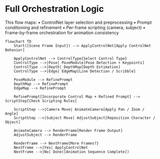 # Full Orchestration Logic

This flow maps:
	•	ControlNet layer selection and preprocessing
	•	Prompt conditioning and refinement
	•	Per-frame scripting (camera, subject)
	•	Frame-by-frame orchestration for animation consistency

```mermaid
flowchart TD
    Start([Scene Frame Input]) --> ApplyControlNet[Apply ControlNet Behavior]
    
    ApplyControlNet --> ControlType{Select Control Type}
    ControlType -->|Pose| PoseModule[Pose Detection + Keypoints]
    ControlType -->|Depth| DepthMap[Depth Estimation]
    ControlType -->|Edge| EdgeMap[Line Detection / Scribble]

    PoseModule --> RefinePrompt
    DepthMap --> RefinePrompt
    EdgeMap --> RefinePrompt

    RefinePrompt[Incorporate Control Map + Refined Prompt] --> ScriptStep[Check Scripting Rules]
    
    ScriptStep -->|Camera Move| AnimateCamera[Apply Pan / Zoom / Angle]
    ScriptStep -->|Subject Move| AdjustSubject[Reposition Character / Object]

    AnimateCamera --> RenderFrame[Render Frame Output]
    AdjustSubject --> RenderFrame

    RenderFrame --> NextFrame{More Frames?}
    NextFrame -->|Yes| ApplyControlNet
    NextFrame -->|No| Done([Animation Sequence Complete])
```
